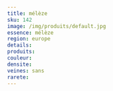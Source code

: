 ```yaml
---
title: mélèze
sku: 142
image: /img/produits/default.jpg
essence: mélèze
region: europe
details: 
produits:
couleur: 
densite: 
veines: sans
rarete: 
---
```

